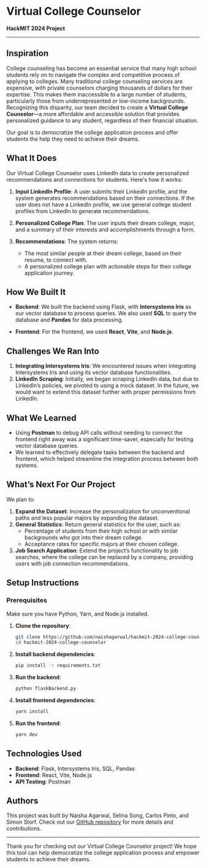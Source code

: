 # Virtual College Counselor

**HackMIT 2024 Project**

---

## Inspiration

College counseling has become an essential service that many high school students rely on to navigate the complex and competitive process of applying to colleges. Many traditional college counseling services are expensive, with private counselors charging thousands of dollars for their expertise. This makes them inaccessible to a large number of students, particularly those from underrepresented or low-income backgrounds. Recognizing this disparity, our team decided to create a **Virtual College Counselor**—a more affordable and accessible solution that provides personalized guidance to any student, regardless of their financial situation.

Our goal is to democratize the college application process and offer students the help they need to achieve their dreams.

## What It Does

Our Virtual College Counselor uses LinkedIn data to create personalized recommendations and connections for students. Here's how it works:

1. **Input LinkedIn Profile**: A user submits their LinkedIn profile, and the system generates recommendations based on their connections. If the user does not have a LinkedIn profile, we use general college student profiles from LinkedIn to generate recommendations.
  
2. **Personalized College Plan**: The user inputs their dream college, major, and a summary of their interests and accomplishments through a form.

3. **Recommendations**: The system returns:
   - The most similar people at their dream college, based on their resume, to connect with.
   - A personalized college plan with actionable steps for their college application journey.

## How We Built It

- **Backend**: We built the backend using Flask, with **Intersystems Iris** as our vector database to process queries. We also used **SQL** to query the database and **Pandas** for data processing.
  
- **Frontend**: For the frontend, we used **React**, **Vite**, and **Node.js**.

## Challenges We Ran Into

1. **Integrating Intersystems Iris**: We encountered issues when integrating Intersystems Iris and using its vector database functionalities.
2. **LinkedIn Scraping**: Initially, we began scraping LinkedIn data, but due to LinkedIn’s policies, we pivoted to using a mock dataset. In the future, we would want to extend this dataset further with proper permissions from LinkedIn.

## What We Learned

- Using **Postman** to debug API calls without needing to connect the frontend right away was a significant time-saver, especially for testing vector database queries.
- We learned to effectively delegate tasks between the backend and frontend, which helped streamline the integration process between both systems.

## What’s Next For Our Project

We plan to:

1. **Expand the Dataset**: Increase the personalization for unconventional paths and less popular majors by expanding the dataset.
2. **General Statistics**: Return general statistics for the user, such as:
   - Percentage of students from their high school or with similar backgrounds who got into their dream college.
   - Acceptance rates for specific majors at their chosen college.
3. **Job Search Application**: Extend the project’s functionality to job searches, where the college can be replaced by a company, providing users with job connection recommendations.

## Setup Instructions

### Prerequisites

Make sure you have Python, Yarn, and Node.js installed.

1. **Clone the repository**:

    ```bash
    git clone https://github.com/naishagarwal/hackmit-2024-college-counselor.git
    cd hackmit-2024-college-counselor
    ```

2. **Install backend dependencies**:

    ```bash
    pip install -r requirements.txt
    ```

3. **Run the backend**:

    ```bash
    python flaskBackend.py
    ```

4. **Install frontend dependencies**:

    ```bash
    yarn install
    ```

5. **Run the frontend**:

    ```bash
    yarn dev
    ```

## Technologies Used

- **Backend**: Flask, Intersystems Iris, SQL, Pandas
- **Frontend**: React, Vite, Node.js
- **API Testing**: Postman

## Authors

This project was built by Naisha Agarwal, Selina Song, Carlos Pinto, and Simon Storf. Check out our [GitHub repository](https://github.com/naishagarwal/hackmit-2024-college-counselor.git) for more details and contributions.

---

Thank you for checking out our Virtual College Counselor project! We hope this tool can help democratize the college application process and empower students to achieve their dreams.
